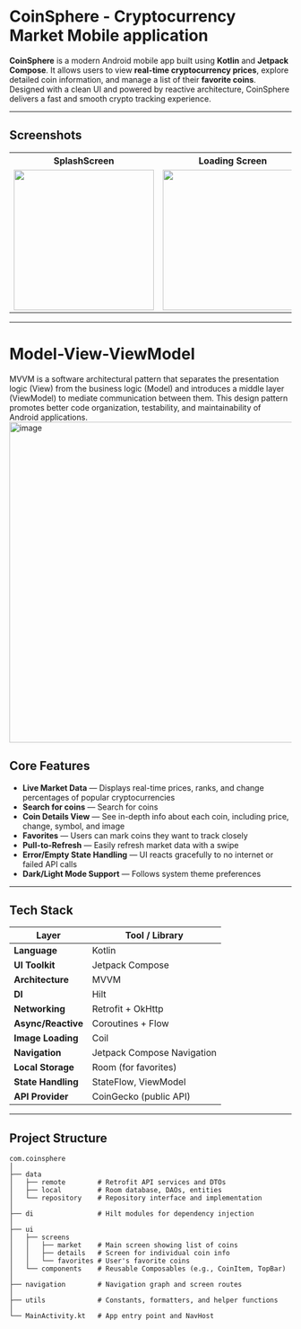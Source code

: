 # CoinSphere - Cryptocurrency Market Mobile application

**CoinSphere** is a modern Android mobile app built using **Kotlin** and **Jetpack Compose**. It allows users to view **real-time cryptocurrency prices**, explore detailed coin information, and manage a list of their **favorite coins**. Designed with a clean UI and powered by reactive architecture, CoinSphere delivers a fast and smooth crypto tracking experience.

---
## Screenshots

<table>
  <tr>
    <th>SplashScreen</th>
    <th>Loading Screen</th>
    <th>Market Screen</th>
  </tr>
  <tr>
    <td align="center">
      <img src="https://github.com/user-attachments/assets/877faeac-9441-472e-948c-3711a50f224f" width="250"/>
    </td>
    <td align="center">
      <img src="https://github.com/user-attachments/assets/7a69e70a-a773-43ab-90ec-d2b7a72c86ca" width="250"/>
    </td>
    <td align="center">
      <img src="https://github.com/user-attachments/assets/3f217815-f3db-477d-a1c4-4e091125f715"  width="250"/>
    </td>
  </tr>
</table>




---
# Model-View-ViewModel

MVVM is a software architectural pattern that separates the presentation logic (View) from the business logic (Model) and introduces a middle layer (ViewModel) to mediate communication between them. This design pattern promotes better code organization, testability, and maintainability of Android applications.
<img width="960" height="571" alt="image" src="https://github.com/user-attachments/assets/fb417718-ec6f-4aa2-9810-dfa88e7035f7" />


## Core Features

- **Live Market Data** — Displays real-time prices, ranks, and change percentages of popular cryptocurrencies
- **Search for coins** — Search for coins
- **Coin Details View** — See in-depth info about each coin, including price, change, symbol, and image
- **Favorites** — Users can mark coins they want to track closely
- **Pull-to-Refresh** — Easily refresh market data with a swipe
- **Error/Empty State Handling** — UI reacts gracefully to no internet or failed API calls
- **Dark/Light Mode Support** — Follows system theme preferences

---

## Tech Stack

| Layer             | Tool / Library        |
|------------------|------------------------|
| **Language**     | Kotlin                 |
| **UI Toolkit**   | Jetpack Compose        |
| **Architecture** | MVVM                   |
| **DI**           | Hilt                   |
| **Networking**   | Retrofit + OkHttp      |
| **Async/Reactive**| Coroutines + Flow     |
| **Image Loading**| Coil                   |
| **Navigation**   | Jetpack Compose Navigation |
| **Local Storage**| Room (for favorites)   |
| **State Handling**| StateFlow, ViewModel  |
| **API Provider** | CoinGecko (public API) |

---

## Project Structure

```text
com.coinsphere
│
├── data
│   ├── remote        # Retrofit API services and DTOs
│   ├── local         # Room database, DAOs, entities
│   └── repository    # Repository interface and implementation
│
├── di                # Hilt modules for dependency injection
│
├── ui
│   ├── screens
│   │   ├── market    # Main screen showing list of coins
│   │   ├── details   # Screen for individual coin info
│   │   └── favorites # User's favorite coins
│   └── components    # Reusable Composables (e.g., CoinItem, TopBar)
│
├── navigation        # Navigation graph and screen routes
│
├── utils             # Constants, formatters, and helper functions
│
└── MainActivity.kt   # App entry point and NavHost
```


